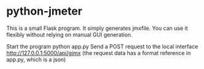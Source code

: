 # python-jmeter

This is a small Flask program. It simply generates jmxfile. You can use it flexibly without relying on manual GUI generation.

Start the program python app.py
Send a POST request to the local interface http://127.0.0.1:5000/api/gjmx (the request data has a format reference in app.py, which is a json)

